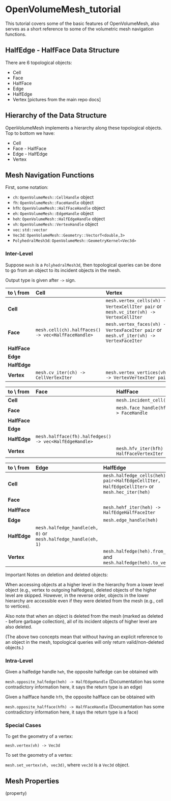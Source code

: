 # OpenVolumeMesh_tutorial
This tutorial covers some of the basic features of OpenVolumeMesh, also serves as a short reference to some of the volumetric mesh navigation functions.

## HalfEdge - HalfFace Data Structure
There are 6 topological objects:
- Cell
- Face
- HalfFace
- Edge
- HalfEdge
- Vertex
[pictures from the main repo docs]

## Hierarchy of the Data Structure
OpenVolumeMesh implements a hierarchy along these topological objects. Top to bottom we have:
- Cell
- Face - HalfFace
- Edge - HalfEdge
- Vertex

## Mesh Navigation Functions
First, some notation:
- `ch`: `OpenVolumeMesh::CellHandle` object
- `fh`: `OpenVolumeMesh::FaceHandle` object
- `hfh`: `OpenVolumeMesh::HalfFaceHandle` object
- `eh`: `OpenVolumeMesh::EdgeHandle` object
- `heh`: `OpenVolumeMesh::HalfEdgeHandle` object
- `vh`: `OpenVolumeMesh::VertexHandle` object
- `vec`: `std::vector`
- `Vec3d`: `OpenVolumeMesh::Geometry::VectorT<double,3>`
- `PolyhedralMesh3d`: `OpenVolumeMesh::GeometryKernel<Vec3d>`

### Inter-Level
Suppose `mesh` is a `PolyhedralMesh3d`, then topological queries can be done to go from an object to its incident objects in the mesh.

Output type is given after `->` sign.

| to \ from     | Cell          | Vertex |
|:------------- |:------------- |:-------|
| **Cell**      |                                                    | `mesh.vertex_cells(vh) -> VertexCellIter pair` or `mesh.vc_iter(vh) -> VertexCellIter`|
| **Face**      | `mesh.cell(ch).halfFaces() -> vec<HalfFaceHandle>` | `mesh.vertex_faces(vh) -> VertexFaceIter pair` or `mesh.vf_iter(vh) -> VertexFaceIter`|
| **HalfFace**  |                                                    | |
| **Edge**      |                                                    | |
| **HalfEdge**  |                                                    | |
| **Vertex**    | `mesh.cv_iter(ch) -> CellVertexIter` | `mesh.vertex_vertices(vh) -> VertexVertexIter pair`|

| to \ from     | Face  |  HalfFace |
|:------------- |:----- |:----------|
| **Cell**      | | `mesh.incident_cell(hfh)` |
| **Face**      | | `mesh.face_handle(hfh) -> FaceHandle` |
| **HalfFace**  | | |
| **Edge**      | | |
| **HalfEdge**  | `mesh.halfface(fh).halfedges() -> vec<HalfEdgeHandle>`| |
| **Vertex**    | | `mesh.hfv_iter(hfh) -> HalfFaceVertexIter` |

| to \ from     | Edge | HalfEdge |
|:------------- |:-----|:---------|
| **Cell**      | | `mesh.halfedge_cells(heh) -> pair<HalfEdgeCellIter, HalfEdgeCellIter>` or `mesh.hec_iter(heh)` |
| **Face**      | | |
| **HalfFace**  | | `mesh.hehf_iter(heh) -> HalfEdgeHalfFaceIter`|
| **Edge**      | | `mesh.edge_handle(heh)` |
| **HalfEdge**  | `mesh.halfedge_handle(eh, 0)` or `mesh.halfedge_handle(eh, 1)` | |
| **Vertex**    | | `mesh.halfedge(heh).from_vertex()` and `mesh.halfedge(heh).to_vertex()` |

Important Notes on deletion and deleted objects:

When accessing objects at a higher level in the hierarchy from a lower level object (e.g., vertex to outgoing halfedges), deleted objects of the higher level are skipped. However, in the reverse order, objects in the lower hierarchy are accessible even if they were deleted from the mesh (e.g., cell to vertices).

Also note that when an object is deleted from the mesh (marked as deleted - before garbage collection), all of its incident objects of higher level are also deleted.

(The above two concepts mean that without having an explicit reference to an object in the mesh, topological queries will only return valid/non-deleted objects.)

### Intra-Level
Given a halfedge handle `heh`, the opposite halfedge can be obtained with

`mesh.opposite_halfedge(heh) -> HalfEdgeHandle` (Documentation has some contradictory information here, it says the return type is an edge)

Given a halfface handle `hfh`, the opposite halfface can be obtained with

`mesh.opposite_halfface(hfh) -> HalfFaceHandle` (Documentation has some contradictory information here, it says the return type is a face)

### Special Cases
To get the geometry of a vertex:

`mesh.vertex(vh) -> Vec3d`

To set the geometry of a vertex:

`mesh.set_vertex(vh, vec3d)`, where `vec3d` is a `Vec3d` object.

## Mesh Properties
(property)

